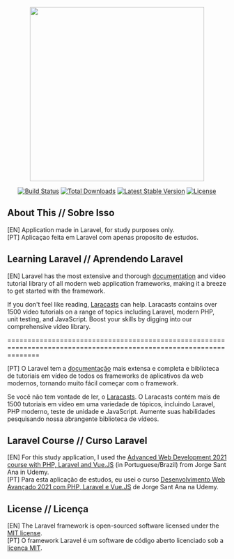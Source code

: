 <p align="center"><a href="https://laravel.com" target="_blank"><img src="https://raw.githubusercontent.com/laravel/art/master/logo-lockup/5%20SVG/2%20CMYK/1%20Full%20Color/laravel-logolockup-cmyk-red.svg" width="400"></a></p>

<p align="center">
<a href="https://travis-ci.org/laravel/framework"><img src="https://travis-ci.org/laravel/framework.svg" alt="Build Status"></a>
<a href="https://packagist.org/packages/laravel/framework"><img src="https://poser.pugx.org/laravel/framework/d/total.svg" alt="Total Downloads"></a>
<a href="https://packagist.org/packages/laravel/framework"><img src="https://poser.pugx.org/laravel/framework/v/stable.svg" alt="Latest Stable Version"></a>
<a href="https://packagist.org/packages/laravel/framework"><img src="https://poser.pugx.org/laravel/framework/license.svg" alt="License"></a>
</p>

## About This // Sobre Isso 

[EN] Application made in Laravel, for study purposes only. <br>
[PT] Aplicaçao feita em Laravel com apenas proposito de estudos.

## Learning Laravel // Aprendendo Laravel

[EN] Laravel has the most extensive and thorough [documentation](https://laravel.com/docs) and video tutorial library of all modern web application frameworks, making it a breeze to get started with the framework.

If you don't feel like reading, [Laracasts](https://laracasts.com) can help. Laracasts contains over 1500 video tutorials on a range of topics including Laravel, modern PHP, unit testing, and JavaScript. Boost your skills by digging into our comprehensive video library.

====================================================================================================================

[PT]  O Laravel tem a [documentação](https://laravel.com/docs) mais extensa e completa e biblioteca de tutoriais em vídeo de todos os frameworks de aplicativos da web modernos, tornando muito fácil começar com o framework.

Se você não tem vontade de ler, o [Laracasts](https://laracasts.com). O Laracasts contém mais de 1500 tutoriais em vídeo em uma variedade de tópicos, incluindo Laravel, PHP moderno, teste de unidade e JavaScript. Aumente suas habilidades pesquisando nossa abrangente biblioteca de vídeos.


## Laravel Course // Curso Laravel

[EN] For this study application, I used the [Advanced Web Development 2021 course with PHP, Laravel and Vue.JS](https://www.udemy.com/share/103PLqAkoacVlWTXg=/) (in Portuguese/Brazil) from Jorge Sant Ana in Udemy. <br>
[PT] Para esta aplicação de estudos, eu usei o curso [Desenvolvimento Web Avançado 2021 com PHP, Laravel e Vue.JS](https://www.udemy.com/share/103PLqAkoacVlWTXg=/) de Jorge Sant Ana na Udemy.


## License // Licença

[EN] The Laravel framework is open-sourced software licensed under the [MIT license](https://opensource.org/licenses/MIT). <br>
[PT] O framework Laravel é um software de código aberto licenciado sob a [licença MIT](https://opensource.org/licenses/MIT). 
